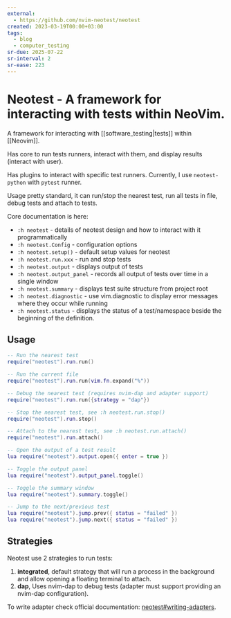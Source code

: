 ```yaml
---
external:
  - https://github.com/nvim-neotest/neotest
created: 2023-03-19T00:00+03:00
tags:
  - blog
  - computer_testing
sr-due: 2025-07-22
sr-interval: 2
sr-ease: 223
---
```


# Neotest - A framework for interacting with tests within NeoVim.

A framework for interacting with [[software_testing|tests]] within [[Neovim]].

Has core to run tests runners, interact with them, and display results (interact with user).

Has plugins to interact with specific test runners. Currently, I use `neotest-python` with `pytest` runner.

Usage pretty standard, it can run/stop the nearest test, run all tests in file, debug tests and attach to tests.

Core documentation is here:

- `:h neotest` - details of neotest design and how to interact with it programmatically
- `:h neotest.Config` - configuration options
- `:h neotest.setup()` - default setup values for neotest
- `:h neotest.run.xxx` - run and stop tests
- `:h neotest.output` - displays output of tests
- `:h neotest.output_panel` - records all output of tests over time in a single window
- `:h neotest.summary` - displays test suite structure from project root
- `:h neotest.diagnostic` - use vim.diagnostic to display error messages where they occur while running
- `:h neotest.status` - displays the status of a test/namespace beside the beginning of the definition.

## Usage

```lua examples
-- Run the nearest test
require("neotest").run.run()

-- Run the current file
require("neotest").run.run(vim.fn.expand("%"))

-- Debug the nearest test (requires nvim-dap and adapter support)
require("neotest").run.run({strategy = "dap"})

-- Stop the nearest test, see :h neotest.run.stop()
require("neotest").run.stop()

-- Attach to the nearest test, see :h neotest.run.attach()
require("neotest").run.attach()

-- Open the output of a test result
lua require("neotest").output.open({ enter = true })

-- Toggle the output panel
lua require("neotest").output_panel.toggle()

-- Toggle the summary window
lua require("neotest").summary.toggle()

-- Jump to the next/previous test
lua require("neotest").jump.prev({ status = "failed" })
lua require("neotest").jump.next({ status = "failed" })
```

## Strategies

Neotest use 2 strategies to run tests:

1. **integrated**, default strategy that will run a process in the background and allow opening a floating terminal to attach.
2. **dap**, Uses nvim-dap to debug tests (adapter must support providing an nvim-dap configuration).

To write adapter check official documentation: [neotest#writing-adapters](https://github.com/nvim-neotest/neotest/blob/master/README.md#writing-adapters).
